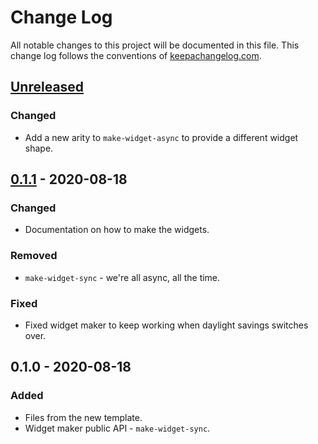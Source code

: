 # Change Log
All notable changes to this project will be documented in this file. This change log follows the conventions of [keepachangelog.com](http://keepachangelog.com/).

## [Unreleased]
### Changed
- Add a new arity to `make-widget-async` to provide a different widget shape.

## [0.1.1] - 2020-08-18
### Changed
- Documentation on how to make the widgets.

### Removed
- `make-widget-sync` - we're all async, all the time.

### Fixed
- Fixed widget maker to keep working when daylight savings switches over.

## 0.1.0 - 2020-08-18
### Added
- Files from the new template.
- Widget maker public API - `make-widget-sync`.

[Unreleased]: https://github.com/your-name/jepsen.cowsql/compare/0.1.1...HEAD
[0.1.1]: https://github.com/your-name/jepsen.cowsql/compare/0.1.0...0.1.1

